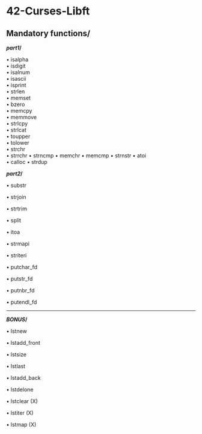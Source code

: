 # 42-Curses-Libft

<h2>Mandatory functions/</h2>

**_part1_/**

• isalpha       
• isdigit   
• isalnum   
• isascii   
• isprint   
• strlen  
• memset  
• bzero  
• memcpy  
• memmove  
• strlcpy  
• strlcat  
• toupper   
• tolower   
• strchr  
• strrchr 
• strncmp 
• memchr 
• memcmp 
• strnstr 
• atoi  
• calloc 
• strdup  


**_part2_/**

• substr

• strjoin

• strtrim

• split

• itoa

• strmapi

• striteri

• putchar_fd

• putstr_fd

• putnbr_fd

• putendl_fd


-------------------------------------------

**_BONUS_/**

• lstnew

• lstadd_front

• lstsize 

• lstlast

• lstadd_back

• lstdelone

• lstclear (X)

• lstiter (X)

• lstmap (X)

